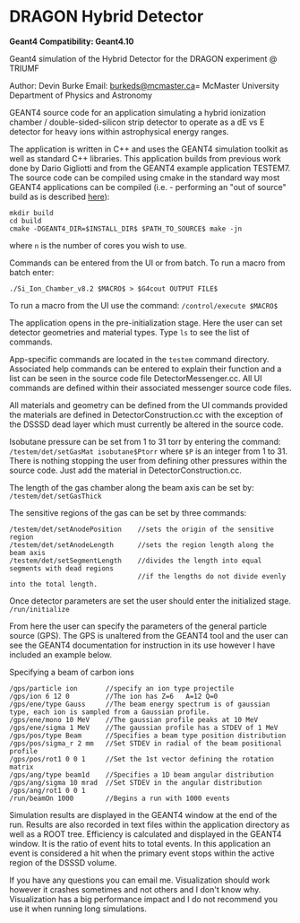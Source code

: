 # DRAGON Hybrid Detector
**Geant4 Compatibility: Geant4.10**

Geant4 simulation of the Hybrid Detector for the DRAGON experiment @ TRIUMF

Author: Devin Burke  Email: burkeds@mcmaster.ca=
McMaster University
Department of Physics and Astronomy

GEANT4 source code for an application simulating a hybrid ionization chamber / double-sided-silicon
strip detector to operate as a dE vs E detector for heavy ions within astrophysical energy ranges.

The application is written in C++ and uses the GEANT4 simulation toolkit as well as standard
C++ libraries. This application builds from previous work done by Dario Gigliotti and from the
GEANT4 example application TESTEM7. 
The source code can be compiled using cmake in the standard way most GEANT4 applications can be compiled (i.e. - performing an "out of source" build as is described [here](http://geant4.web.cern.ch/geant4/UserDocumentation/UsersGuides/InstallationGuide/html/ch03s02.html)):

```
mkdir build
cd build
cmake -DGEANT4_DIR=$INSTALL_DIR$ $PATH_TO_SOURCE$ make -jn
```

where `n` is the number of cores you wish to use.

Commands can be entered from the UI or from batch. To run a macro from batch enter:

`./Si_Ion_Chamber_v8.2 $MACRO$ > $G4cout OUTPUT FILE$`

To run a macro from the UI use the command:
`/control/execute $MACRO$`
			
The application opens in the pre-initialization stage. Here the user can set detector geometries and material
types. 
Type `ls` to see the list of commands.

App-specific commands are located in the `testem` command directory. Associated help commands can be entered
to explain their function and a list can be seen in the source code file DetectorMessenger.cc. All UI 
commands are defined within their associated messenger source code files.

All materials and geometry can be defined from the UI commands provided the materials are defined in
DetectorConstruction.cc with the exception of the DSSSD dead layer which must currently be altered 
in the source code.

Isobutane pressure can be set from 1 to 31 torr by entering the command:
`/testem/det/setGasMat isobutane$Ptorr`
where `$P` is an integer from 1 to 31.
There is nothing stopping the user from defining other pressures within the source code. Just add the
material in DetectorConstruction.cc.

The length of the gas chamber along the beam axis can be set by:
`/testem/det/setGasThick`

The sensitive regions of the gas can be set by three commands:
```
/testem/det/setAnodePosition	//sets the origin of the sensitive region
/testem/det/setAnodeLength		//sets the region length along the beam axis
/testem/det/setSegmentLength	//divides the length into equal segments with dead regions
								//if the lengths do not divide evenly into the total length.
```

Once detector parameters are set the user should enter the initialized stage.
`/run/initialize`

From here the user can specify the parameters of the general particle source (GPS). The GPS is unaltered
from the GEANT4 tool and the user can see the GEANT4 documentation for instruction in its use however
I have included an example below.

Specifying a beam of carbon ions
```
/gps/particle ion    	//specify an ion type projectile
/gps/ion 6 12 0			//The ion has Z=6	A=12 Q=0
/gps/ene/type Gauss		//The beam energy spectrum is of gaussian type, each ion is sampled from a Gaussian profile.
/gps/ene/mono 10 MeV	//The gaussian profile peaks at 10 MeV
/gps/ene/sigma 1 MeV 	//The gaussian profile has a STDEV of 1 MeV
/gps/pos/type Beam		//Specifies a beam type position distribution
/gps/pos/sigma_r 2 mm	//Set STDEV in radial of the beam positional profile
/gps/pos/rot1 0 0 1		//Set the 1st vector defining the rotation matrix
/gps/ang/type beam1d	//Specifies a 1D beam angular distribution
/gps/ang/sigma 10 mrad	//Set STDEV in the angular distribution 
/gps/ang/rot1 0 0 1
/run/beamOn 1000		//Begins a run with 1000 events
```

Simulation results are displayed in the GEANT4 window at the end of the run. Results are also recorded in text
files within the application directory as well as a ROOT tree. 
Efficiency is calculated and displayed in the GEANT4 window. It is the ratio of event hits to total events. 
In this application an event is considered a hit when the primary event stops within the active region of the DSSSD
volume.

If you have any questions you can email me. Visualization should work however it crashes sometimes and not others 
and I don't know why. Visualization has a big performance impact and I do not recommend you use it when running
long simulations.